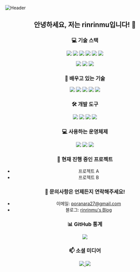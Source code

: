 ![Header](https://yourimageurl.com/banner.png)


<h2 align="center">안녕하세요, 저는 <strong>rinrinmu</strong>입니다! 👋</h2>


<h3 align="center">💻 기술 스택</h3>

<p align="center">
  <img src="https://img.shields.io/badge/C++-00599C?style=flat-square&logo=C%2B%2B&logoColor=white"/>
  <img src="https://img.shields.io/badge/Python-3776AB?style=flat-square&logo=Python&logoColor=white"/>
  <img src="https://img.shields.io/badge/SQLite-003B57?style=flat-square&logo=SQLite&logoColor=white"/>
  <img src="https://img.shields.io/badge/MySQL-4479A1?style=flat-square&logo=MySQL&logoColor=white"/>
  <img src="https://img.shields.io/badge/SQLAlchemy-000000?style=flat-square&logo=SQLAlchemy&logoColor=white"/>
  <img src="https://img.shields.io/badge/FastAPI-009688?style=flat-square&logo=FastAPI&logoColor=white"/>
</p>
<p align="center">
  <img src="https://img.shields.io/badge/HTML5-E34F26?style=flat-square&logo=HTML5&logoColor=white"/>
  <img src="https://img.shields.io/badge/CSS3-1572B6?style=flat-square&logo=CSS3&logoColor=white"/>
  <img src="https://img.shields.io/badge/Raspberry%20Pi-A22846?style=flat-square&logo=Raspberry%20Pi&logoColor=white"/>
</p>


<h3 align="center">🌱 배우고 있는 기술</h3>

<p align="center">
  <img src="https://img.shields.io/badge/Node.js-339933?style=flat-square&logo=Node.js&logoColor=white"/>
  <img src="https://img.shields.io/badge/React-61DAFB?style=flat-square&logo=React&logoColor=black"/>
  <img src="https://img.shields.io/badge/Java-007396?style=flat-square&logo=Java&logoColor=white"/>
  <img src="https://img.shields.io/badge/Kotlin-0095D5?style=flat-square&logo=Kotlin&logoColor=white"/>
  <img src="https://img.shields.io/badge/OpenGL-5586A4?style=flat-square&logo=OpenGL&logoColor=white"/>
</p>


<h3 align="center">🛠 개발 도구</h3>

<p align="center">
  <img src="https://img.shields.io/badge/PyCharm-000000?style=flat-square&logo=PyCharm&logoColor=white"/>
  <img src="https://img.shields.io/badge/IntelliJ&nbsp;IDEA-000000?style=flat-square&logo=IntelliJ%20IDEA&logoColor=white"/>
  <img src="https://img.shields.io/badge/Eclipse&nbsp;IDE-2C2255?style=flat-square&logo=Eclipse%20IDE&logoColor=white"/>
  <img src="https://img.shields.io/badge/Visual&nbsp;Studio-5C2D91?style=flat-square&logo=Visual%20Studio&logoColor=white"/>
</p>


<h3 align="center">💻 사용하는 운영체제</h3>

<p align="center">
  <img src="https://img.shields.io/badge/Windows-0078D6?style=flat-square&logo=Windows&logoColor=white"/>
  <img src="https://img.shields.io/badge/Fedora-294172?style=flat-square&logo=Fedora&logoColor=white"/>
  <img src="https://img.shields.io/badge/Raspbian-A22846?style=flat-square&logo=Raspberry%20Pi&logoColor=white"/>
</p>


<h3 align="center">🔭 현재 진행 중인 프로젝트</h3>

<ul align="center">
  <li>프로젝트 A</li>
  <li>프로젝트 B</li>
</ul>


<h3 align="center">💬 문의사항은 언제든지 연락해주세요!</h3>

<ul align="center">
  <li>이메일: <a href="mailto:poranara27@gmail.com">poranara27@gmail.com</a></li>
  <li>블로그: <a href="https://yourblogurl.com">rinrinmu's Blog</a></li>
</ul>


<h3 align="center">📊 GitHub 통계</h3>

<p align="center">
  <img src="https://github-readme-stats.vercel.app/api?username=rinrinmu&show_icons=true&theme=tokyonight"/>
</p>



<h3 align="center">📫 소셜 미디어</h3>

<p align="center">
  <a href="https://www.linkedin.com/in/yourprofile/">
    <img src="https://img.shields.io/badge/LinkedIn-blue?style=flat-square&logo=linkedin&logoColor=white"/>
  </a>
  <a href="https://twitter.com/yourprofile">
    <img src="https://img.shields.io/badge/Twitter-blue?style=flat-square&logo=twitter&logoColor=white"/>
  </a>
</p>
